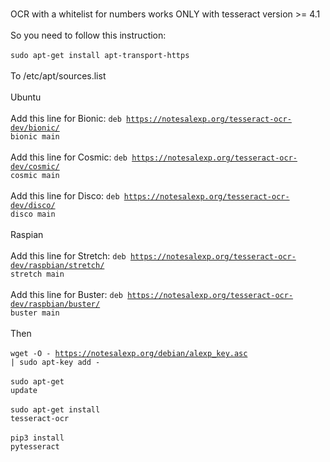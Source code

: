 <br>OCR with a whitelist for numbers works ONLY with tesseract version >= 4.1</br>
<br>So you need to follow this instruction:</br>
<br><code>sudo apt-get install apt-transport-https</code></br>
<br>To /etc/apt/sources.list</br>
<br>Ubuntu</br>
<br>Add this line for Bionic: <code>deb https://notesalexp.org/tesseract-ocr-dev/bionic/ bionic main</code></br>
<br>Add this line for Cosmic: <code>deb https://notesalexp.org/tesseract-ocr-dev/cosmic/ cosmic main</code></br>
<br>Add this line for Disco: <code>deb https://notesalexp.org/tesseract-ocr-dev/disco/ disco main</code></br>
<br>Raspian</br>
<br>Add this line for Stretch: <code>deb https://notesalexp.org/tesseract-ocr-dev/raspbian/stretch/ stretch main</code></br>
<br>Add this line for Buster: <code>deb https://notesalexp.org/tesseract-ocr-dev/raspbian/buster/ buster main</code></br>
<br>Then</br>
<br><code>wget -O - https://notesalexp.org/debian/alexp_key.asc | sudo apt-key add -</code></br>
<br><code>sudo apt-get update</code></br>
<br><code>sudo apt-get install tesseract-ocr</code></br>
<br><code>pip3 install pytesseract</code></br>
